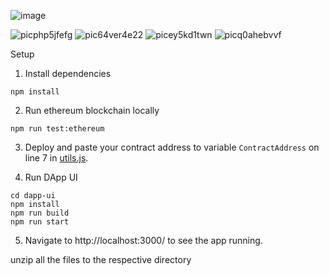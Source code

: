![image](https://user-images.githubusercontent.com/45556041/76080651-578cc880-5fcd-11ea-84be-37e458ebf959.png)

![picphp5jfefg](https://user-images.githubusercontent.com/45556041/76080973-1ea12380-5fce-11ea-9533-188fb427a95d.jpeg)
![pic64ver4e22](https://user-images.githubusercontent.com/45556041/76080979-1f39ba00-5fce-11ea-8a61-dae57d7b2e44.jpeg)
![picey5kd1twn](https://user-images.githubusercontent.com/45556041/76080980-1fd25080-5fce-11ea-841a-cb1400ae9471.jpeg)
![picq0ahebvvf](https://user-images.githubusercontent.com/45556041/76080982-206ae700-5fce-11ea-83f2-605b249b484d.jpeg)




Setup

1. Install dependencies
```
npm install
```

2. Run ethereum blockchain locally
```
npm run test:ethereum
```

3. Deploy and paste your contract address to variable `ContractAddress` on line 7 in [utils.js](./dapp-ui/plugins/utils.js).


4. Run DApp UI
```
cd dapp-ui
npm install
npm run build
npm run start
```
5. Navigate to http://localhost:3000/ to see the app running.


unzip all the files to the respective directory

